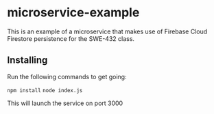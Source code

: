 # microservice-example

This is an example of a microservice that makes use of Firebase Cloud Firestore persistence for the SWE-432 class.

## Installing

Run the following commands to get going:

`npm install`
`node index.js`

This will launch the service on port 3000
